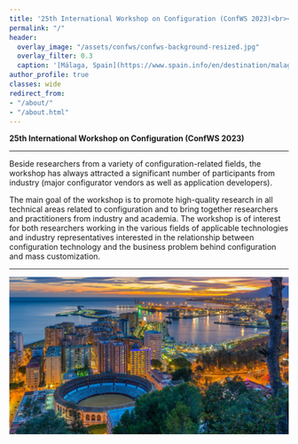 ```yaml
---
title: '25th International Workshop on Configuration (ConfWS 2023)<br><span style="font-size: 60%;">Málaga, Spain. September 2023</span>'
permalink: "/"
header:
  overlay_image: "/assets/confws/confws-background-resized.jpg"
  overlay_filter: 0.3
  caption: '[Málaga, Spain](https://www.spain.info/en/destination/malaga/)'
author_profile: true
classes: wide
redirect_from:
- "/about/"
- "/about.html"
---
```


**25th International Workshop on Configuration (ConfWS 2023)**

---
Beside researchers from a variety of configuration-related fields, the workshop has always attracted a significant number of participants from industry (major configurator vendors as well as application developers).

The main goal of the workshop is to promote high-quality research in all technical areas related to configuration and to bring together researchers and practitioners from industry and academia. The workshop is of interest for both researchers working in the various fields of applicable technologies and industry representatives interested in the relationship between configuration technology and the business problem behind configuration and mass customization.

---

![ConfWS will be at Málaga](/assets/confws/confws-background.jpg "ConfWS will be at Málaga")

